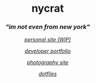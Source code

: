 <h1 align="center">nycrat</h1>

<i>
<h3 align="center">"im not even from new york"</h2>

<div align="center">

<a href="https://nycrat.vercel.app/">personal site (WIP)</a>

<a href="https://nycrat.github.io/">developer portfolio</a>

<a href="https://nycrat.github.io/photo-gallery">photography site</a>

<a href="https://github.com/NycRat/dotfiles">dotfiles</a>

</div>
<i/>
